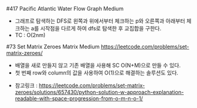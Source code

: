 #417	Pacific Atlantic Water Flow	Graph	Medium
- 그래프로 탐색하는 DFS로 왼쪽과 위에서부터 체크하는 p와 오른쪽과 아래부터 체크하는 a를 시작점을 다르게 하여 dfs로 탐색한 후 교집합을 구한다.
- TC : O(2nm)

#73	Set Matrix Zeroes	Matrix	Medium
https://leetcode.com/problems/set-matrix-zeroes/
- 배열을 새로 만들지 않고 기존 배열을 사용해 SC O(N+M)으로 만들 수 있다.
- 첫 번째 row와 column의 값을 사용하여  O(1)으로 해결하는 솔루션도 있다.
* 참고링크 : https://leetcode.com/problems/set-matrix-zeroes/solutions/657430/python-solution-w-approach-explanation-readable-with-space-progression-from-o-m-n-o-1/